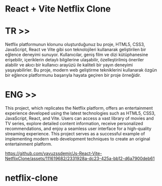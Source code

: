 # React + Vite Netflix Clone

# TR >>

Netflix platformunun klonunu oluşturduğunuz bu proje, HTML5, CSS3, JavaScript, React ve Vite gibi son teknolojileri kullanarak geliştirilen bir eğlence deneyimi sunuyor. Kullanıcılar, geniş film ve dizi kütüphanesine erişebilir, içeriklerin detaylı bilgilerine ulaşabilir, özelleştirilmiş öneriler alabilir ve akıcı bir kullanıcı arayüzü ile kaliteli bir yayın deneyimi yaşayabilirler. Bu proje, modern web geliştirme tekniklerini kullanarak özgün bir eğlence platformunu başarıyla hayata geçiren bir proje örneğidir. 





# ENG >>

This project, which replicates the Netflix platform, offers an entertainment experience developed using the latest technologies such as HTML5, CSS3, JavaScript, React, and Vite. Users can access a vast library of movies and TV series, explore detailed content information, receive personalized recommendations, and enjoy a seamless user interface for a high-quality streaming experience. This project serves as a successful example of implementing modern web development techniques to create an original entertainment platform.




https://github.com/yavuzssdemir/Js-React-Vite-NetflixClone/assets/111619682/2331928a-dc23-425a-bb12-d6a7900deb61

# netflix-clone
